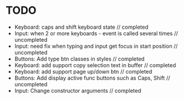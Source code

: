 <h1> TODO </h1>
<ul>
<li>Keyboard: caps and shift keyboard state // completed</li>
<li>Input: when 2 or more keyboards - event is called several times // uncompleted</li>
<li>Input: need fix when typing and input get focus in start position // uncompleted</li>
<li>Buttons: Add type btn classes in styles // completed</li>
<li>Keyboard: add support copy selection text in buffer // completed</li>
<li>Keyboard: add support page up/down btn // completed</li>
<li>Buttons: Add display active func buttons such as Caps, Shift // uncompleted</li>
<li>Input: Change constructor arguments // completed</li>
</ul>
